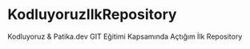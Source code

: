 # KodluyoruzIlkRepository
Kodluyoruz &amp; Patika.dev GIT Eğitimi Kapsamında Açtığım İlk Repository
